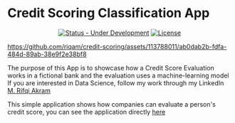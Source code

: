 # Credit Scoring Classification App

<div align="center">

  <a href="">[![Status - Under Development](https://img.shields.io/badge/Status-Under_Development-2ea44f)](https://)</a>
    <a href="">[![License](https://img.shields.io/badge/License-MIT-blue)](#license)</a>

</div>

https://github.com/riqam/credit-scoring/assets/113788011/ab0dab2b-fdfa-484d-89ab-38e9f2e38bf8

The purpose of this App is to showcase how a Credit Score Evaluation works in a fictional bank and the evaluation uses a machine-learning model
If you are interested in Data Science, follow my work through my LinkedIn [M. Rifqi Akram](https://www.linkedin.com/in/m-rifqi-akram/)

This simple application shows how companies can evaluate a person's credit score, you can see the application directly [here](https://rifqiakram-credit-scoring.hf.space)
